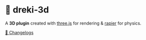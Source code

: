 # 🗿 dreki-3d

A **3D plugin** created with [three.js](https://threejs.org/) for rendering & [rapier](https://rapier.rs/) for physics.

[📝 Changelogs](CHANGELOG.md)
